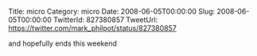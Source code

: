 Title: micro
Category: micro
Date: 2008-06-05T00:00:00
Slug: 2008-06-05T00:00:00
TwitterId: 827380857
TweetUrl: https://twitter.com/mark_philpot/status/827380857

and hopefully ends this weekend